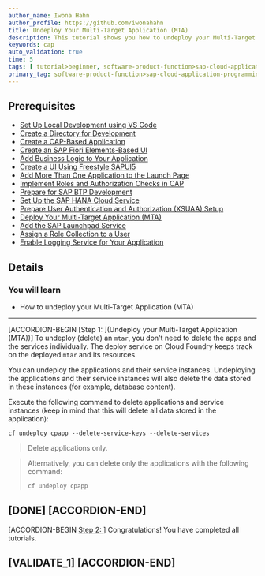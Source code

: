 ```yaml
---
author_name: Iwona Hahn
author_profile: https://github.com/iwonahahn
title: Undeploy Your Multi-Target Application (MTA)
description: This tutorial shows you how to undeploy your Multi-Target Application (MTA) from Cloud Foundry.
keywords: cap
auto_validation: true
time: 5
tags: [ tutorial>beginner, software-product-function>sap-cloud-application-programming-model, programming-tool>node-js, software-product>sap-business-technology-platform, software-product>sap-fiori]
primary_tag: software-product-function>sap-cloud-application-programming-model
---
```


## Prerequisites
 - [Set Up Local Development using VS Code](btp-app-set-up-local-development)
 - [Create a Directory for Development](btp-app-create-directory)
 - [Create a CAP-Based Application](btp-app-create-cap-application)
 - [Create an SAP Fiori Elements-Based UI](btp-app-create-ui-fiori-elements)
 - [Add Business Logic to Your Application](btp-app-cap-business-logic)
 - [Create a UI Using Freestyle SAPUI5](btp-app-create-ui-freestyle-sapui5)
 - [Add More Than One Application to the Launch Page](btp-app-launchpage)
 - [Implement Roles and Authorization Checks in CAP](btp-app-cap-roles)
 - [Prepare for SAP BTP Development](btp-app-prepare-btp)
 - [Set Up the SAP HANA Cloud Service](btp-app-hana-cloud-setup)
 - [Prepare User Authentication and Authorization (XSUAA) Setup](btp-app-prepare-xsuaa)
 - [Deploy Your Multi-Target Application (MTA)](btp-app-cap-mta-deployment)
 - [Add the SAP Launchpad Service](btp-app-launchpad-service)
 - [Assign a Role Collection to a User](btp-app-role-assignment)
 - [Enable Logging Service for Your Application](btp-app-logging)

## Details
### You will learn
 - How to undeploy your Multi-Target Application (MTA)


---

[ACCORDION-BEGIN [Step 1: ](Undeploy your Multi-Target Application (MTA))]
To undeploy (delete) an `mtar`, you don't need to delete the apps and the services individually. The deploy service on Cloud Foundry keeps track on the deployed `mtar` and its resources.

You can undeploy the applications and their service instances. Undeploying the applications and their service instances will also delete the data stored in these instances (for example, database content).

Execute the following command to delete applications and service instances (keep in mind that this will delete all data stored in the application):

```Shell/Bash
cf undeploy cpapp --delete-service-keys --delete-services
```

> Delete applications only.

> Alternatively, you can delete only the applications with the following command:
> ```bash
> cf undeploy cpapp
> ```

[DONE]
[ACCORDION-END]
---
[ACCORDION-BEGIN [Step 2: ](Summary)]
Congratulations! You have completed all tutorials.

[VALIDATE_1]
[ACCORDION-END]
---
